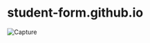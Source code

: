# student-form.github.io
![Capture](https://user-images.githubusercontent.com/114923297/194697795-5e5dc329-15c6-45e5-88a9-99c6580d458e.PNG)
